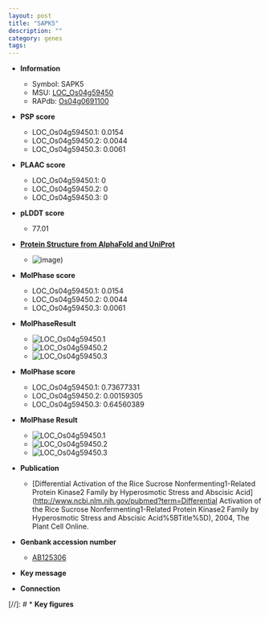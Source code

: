```yaml
---
layout: post
title: "SAPK5"
description: ""
category: genes
tags: 
---
```


* **Information**  
    + Symbol: SAPK5  
    + MSU: [LOC_Os04g59450](http://rice.plantbiology.msu.edu/cgi-bin/ORF_infopage.cgi?orf=LOC_Os04g59450)  
    + RAPdb: [Os04g0691100](http://rapdb.dna.affrc.go.jp/viewer/gbrowse_details/irgsp1?name=Os04g0691100)  

* **PSP score**  
    + LOC_Os04g59450.1: 0.0154 
    + LOC_Os04g59450.2: 0.0044 
    + LOC_Os04g59450.3: 0.0061 

* **PLAAC score**  
    + LOC_Os04g59450.1: 0 
    + LOC_Os04g59450.2: 0 
    + LOC_Os04g59450.3: 0 

* **pLDDT score**
    + 77.01

* **[Protein Structure from AlphaFold and UniProt](https://www.uniprot.org/uniprotkb/Q7XKA8/entry#structure)**
    + ![image](https://ricepsp.github.io/images/Q7/AF-Q7XKA8-F1.png))

* **MolPhase score**
    + LOC_Os04g59450.1: 0.0154
    + LOC_Os04g59450.2: 0.0044
    + LOC_Os04g59450.3: 0.0061

* **MolPhaseResult**
    + ![LOC_Os04g59450.1](https://ricepsp.github.io/pictures/LOC_Os04g/LOC_Os04g59450.1.png)
    + ![LOC_Os04g59450.2](https://ricepsp.github.io/pictures/LOC_Os04g/LOC_Os04g59450.2.png)
    + ![LOC_Os04g59450.3](https://ricepsp.github.io/pictures/LOC_Os04g/LOC_Os04g59450.3.png)

* **MolPhase score**
    + LOC_Os04g59450.1: 0.73677331
    + LOC_Os04g59450.2: 0.00159305
    + LOC_Os04g59450.3: 0.64560389

* **MolPhase Result**
    + ![LOC_Os04g59450.1](https://304243504.github.io/Pictures/LOC_Os04g/LOC_Os04g59450.1.png)
    + ![LOC_Os04g59450.2](https://304243504.github.io/Pictures/LOC_Os04g/LOC_Os04g59450.2.png)
    + ![LOC_Os04g59450.3](https://304243504.github.io/Pictures/LOC_Os04g/LOC_Os04g59450.3.png)

* **Publication**  
    + [Differential Activation of the Rice Sucrose Nonfermenting1-Related Protein Kinase2 Family by Hyperosmotic Stress and Abscisic Acid](http://www.ncbi.nlm.nih.gov/pubmed?term=Differential Activation of the Rice Sucrose Nonfermenting1-Related Protein Kinase2 Family by Hyperosmotic Stress and Abscisic Acid%5BTitle%5D), 2004, The Plant Cell Online.

* **Genbank accession number**  
    + [AB125306](http://www.ncbi.nlm.nih.gov/nuccore/AB125306)

* **Key message**  

* **Connection**  

[//]: # * **Key figures**  


